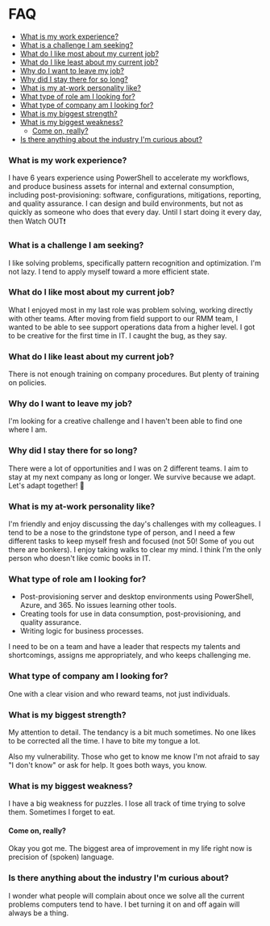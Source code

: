 # FAQ

<!--ts-->
* [What is my work experience?](https://github.com/tonypags/resume/blob/master/FAQ.md#what-is-my-work-experience)
* [What is a challenge I am seeking?](https://github.com/tonypags/resume/blob/master/FAQ.md#what-is-a-challenge-I-am-seeking)
* [What do I like most about my current job?](https://github.com/tonypags/resume/blob/master/FAQ.md#what-do-I-like-most-about-my-current-job)
* [What do I like least about my current job?](https://github.com/tonypags/resume/blob/master/FAQ.md#what-do-I-like-least-about-my-current-job)
* [Why do I want to leave my job?](https://github.com/tonypags/resume/blob/master/FAQ.md#why-do-I-want-to-leave-my-job)
* [Why did I stay there for so long?](https://github.com/tonypags/resume/blob/master/FAQ.md#why-did-I-stay-there-for-so-long)
* [What is my at-work personality like?](https://github.com/tonypags/resume/blob/master/FAQ.md#what-is-my-at-work-personality-like)
* [What type of role am I looking for?](https://github.com/tonypags/resume/blob/master/FAQ.md#what-type-of-role-am-I-looking-for)
* [What type of company am I looking for?](https://github.com/tonypags/resume/blob/master/FAQ.md#what-type-of-company-am-I-looking-for)
* [What is my biggest strength?](https://github.com/tonypags/resume/blob/master/FAQ.md#what-is-my-biggest-strength)
* [What is my biggest weakness?](https://github.com/tonypags/resume/blob/master/FAQ.md#what-is-my-biggest-weakness)
  * [Come on, really?](https://github.com/tonypags/resume/blob/master/FAQ.md#come-on-really)
* [Is there anything about the industry I'm curious about?](https://github.com/tonypags/resume/blob/master/FAQ.md#is-there-anything-about-the-industry-I'm-curious-about)
<!--te-->

### What is my work experience? 
I have 6 years experience using PowerShell to accelerate my workflows, and produce business assets for internal and external consumption, including post-provisioning: software, configurations, mitigations, reporting, and quality assurance. I can design and build environments, but not as quickly as someone who does that every day. Until I start doing it every day, then Watch OUT❗️


### What is a challenge I am seeking?
I like solving problems, specifically pattern recognition and optimization. 
I'm not lazy. I tend to apply myself toward a more efficient state. 


### What do I like most about my current job?
What I enjoyed most in my last role was problem solving, working directly with other teams. 
After moving from field support to our RMM team, I wanted to be able to see support operations data from a higher level. I got to be creative for the first time in IT. I caught the bug, as they say. 


### What do I like least about my current job?
There is not enough training on company procedures. But plenty of training on policies. 


### Why do I want to leave my job?
I'm looking for a creative challenge and I haven't been able to find one where I am.


### Why did I stay there for so long?
There were a lot of opportunities and I was on 2 different teams. I aim to stay at my next company as long or longer. We survive because we adapt. Let's adapt together! 🤝


### What is my at-work personality like?
I'm friendly and enjoy discussing the day's challenges with my colleagues. I tend to be a nose to the grindstone type of person, and I need a few different tasks to keep myself fresh and focused (not 50! Some of you out there are bonkers). I enjoy taking walks to clear my mind. I think I'm the only person who doesn't like comic books in IT. 


### What type of role am I looking for?
- Post-provisioning server and desktop environments using PowerShell, Azure, and 365. No issues learning other tools. 
- Creating tools for use in data consumption, post-provisioning, and quality assurance. 
- Writing logic for business processes. 

I need to be on a team and have a leader that respects my talents and shortcomings, assigns me appropriately, and who keeps challenging me. 


### What type of company am I looking for?
One with a clear vision and who reward teams, not just individuals. 


### What is my biggest strength?
My attention to detail. The tendancy is a bit much sometimes. No one likes to be corrected all the time. I have to bite my tongue a lot. 

Also my vulnerability. Those who get to know me know I'm not afraid to say "I don't know" or ask for help. It goes both ways, you know. 


### What is my biggest weakness?
I have a big weakness for puzzles. I lose all track of time trying to solve them. Sometimes I forget to eat. 


#### Come on, really?
Okay you got me. The biggest area of improvement in my life right now is precision of (spoken) language. 


### Is there anything about the industry I'm curious about?
I wonder what people will complain about once we solve all the current problems computers tend to have. I bet turning it on and off again will always be a thing. 

